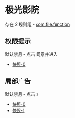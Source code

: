 # 极光影院

存在 2 规则组 - [com.file.function](/src/apps/com.file.function.ts)

## 权限提示

默认禁用 - 点击 同意并进入

- [快照-0](https://i.gkd.li/import/15208333)

## 局部广告

默认禁用 - 点击 x

- [快照-0](https://i.gkd.li/import/15208392)
- [快照-1](https://i.gkd.li/import/15208441)
